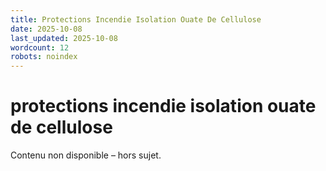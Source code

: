 ```yaml
---
title: Protections Incendie Isolation Ouate De Cellulose
date: 2025-10-08
last_updated: 2025-10-08
wordcount: 12
robots: noindex
---
```


# protections incendie isolation ouate de cellulose

Contenu non disponible – hors sujet.